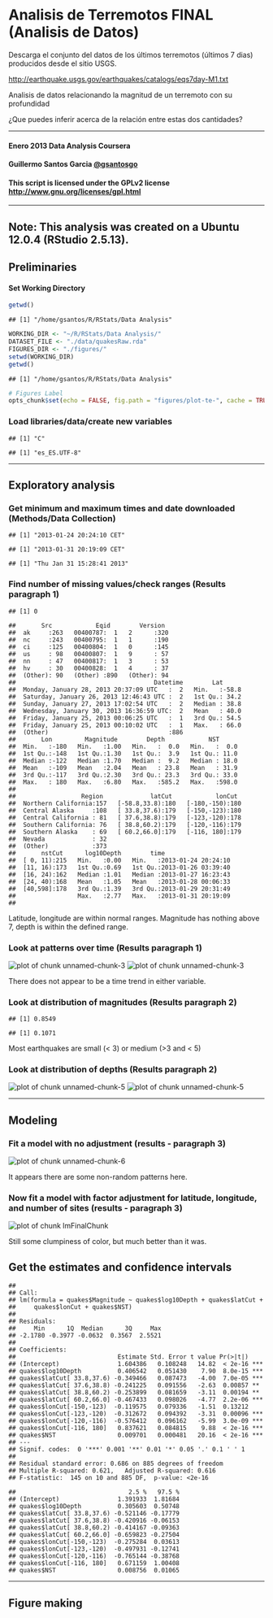 Analisis de Terremotos FINAL (Analisis de Datos)
========================== 

Descarga el conjunto del datos de los últimos terremotos (últimos 7 dias) producidos desde el sitio USGS. 

  http://earthquake.usgs.gov/earthquakes/catalogs/eqs7day-M1.txt	

Analisis de datos relacionando la magnitud de un terremoto con su profundidad
	
¿Que puedes inferir acerca de la relación entre estas dos cantidades? 

******
#### Enero 2013 Data Analysis Coursera 
#### Guillermo Santos Garcia [@gsantosgo](http://twitter.com/gsantosgo)
#### This script is licensed under the GPLv2 license http://www.gnu.org/licenses/gpl.html
----------------------------------------------------------------
Note: This analysis was created on a Ubuntu 12.0.4 (RStudio 2.5.13). 
------

## Preliminaries

#### Set Working Directory

```r
getwd()
```

```
## [1] "/home/gsantos/R/RStats/Data Analysis"
```

```r
WORKING_DIR <- "~/R/RStats/Data Analysis/"
DATASET_FILE <- "./data/quakesRaw.rda"
FIGURES_DIR <- "./figures/"
setwd(WORKING_DIR)
getwd()
```

```
## [1] "/home/gsantos/R/RStats/Data Analysis"
```

```r
# Figures Label
opts_chunk$set(echo = FALSE, fig.path = "figures/plot-te-", cache = TRUE)
```


### Load libraries/data/create new variables


```
## [1] "C"
```

```
## [1] "es_ES.UTF-8"
```



------

## Exploratory analysis

### Get minimum and maximum times and date downloaded (Methods/Data Collection)


```
## [1] "2013-01-24 20:24:10 CET"
```

```
## [1] "2013-01-31 20:19:09 CET"
```

```
## [1] "Thu Jan 31 15:28:41 2013"
```


### Find number of missing values/check ranges (Results paragraph 1)


```
## [1] 0
```

```
##       Src            Eqid        Version   
##  ak     :263   00400787:  1   2      :320  
##  nc     :243   00400795:  1   1      :190  
##  ci     :125   00400804:  1   0      :145  
##  us     : 98   00400807:  1   9      : 57  
##  nn     : 47   00400817:  1   3      : 53  
##  hv     : 30   00400828:  1   4      : 37  
##  (Other): 90   (Other) :890   (Other): 94  
##                                      Datetime        Lat       
##  Monday, January 28, 2013 20:37:09 UTC   :  2   Min.   :-58.8  
##  Saturday, January 26, 2013 12:46:43 UTC :  2   1st Qu.: 34.2  
##  Sunday, January 27, 2013 17:02:54 UTC   :  2   Median : 38.8  
##  Wednesday, January 30, 2013 16:36:59 UTC:  2   Mean   : 40.0  
##  Friday, January 25, 2013 00:06:25 UTC   :  1   3rd Qu.: 54.5  
##  Friday, January 25, 2013 00:10:02 UTC   :  1   Max.   : 66.0  
##  (Other)                                 :886                  
##       Lon         Magnitude        Depth            NST       
##  Min.   :-180   Min.   :1.00   Min.   :  0.0   Min.   :  0.0  
##  1st Qu.:-148   1st Qu.:1.30   1st Qu.:  3.9   1st Qu.: 11.0  
##  Median :-122   Median :1.70   Median :  9.2   Median : 18.0  
##  Mean   :-109   Mean   :2.04   Mean   : 23.8   Mean   : 31.9  
##  3rd Qu.:-117   3rd Qu.:2.30   3rd Qu.: 23.3   3rd Qu.: 33.0  
##  Max.   : 180   Max.   :6.80   Max.   :585.2   Max.   :598.0  
##                                                               
##                  Region             latCut            lonCut   
##  Northern California:157   [-58.8,33.8):180   [-180,-150):180  
##  Central Alaska     :108   [ 33.8,37.6):179   [-150,-123):180  
##  Central California : 81   [ 37.6,38.8):179   [-123,-120):178  
##  Southern California: 76   [ 38.8,60.2):179   [-120,-116):179  
##  Southern Alaska    : 69   [ 60.2,66.0]:179   [-116, 180]:179  
##  Nevada             : 32                                       
##  (Other)            :373                                       
##       nstCut      log10Depth        time                    
##  [ 0, 11):215   Min.   :0.00   Min.   :2013-01-24 20:24:10  
##  [11, 16):173   1st Qu.:0.69   1st Qu.:2013-01-26 03:39:40  
##  [16, 24):162   Median :1.01   Median :2013-01-27 16:23:43  
##  [24, 40):168   Mean   :1.05   Mean   :2013-01-28 00:06:33  
##  [40,598]:178   3rd Qu.:1.39   3rd Qu.:2013-01-29 20:31:49  
##                 Max.   :2.77   Max.   :2013-01-31 20:19:09  
## 
```

Latitude, longitude are within normal ranges. Magnitude has nothing above 7, depth is within the defined range. 


### Look at patterns over time (Results paragraph 1)
![plot of chunk unnamed-chunk-3](figures/plot-te-unnamed-chunk-31.png) ![plot of chunk unnamed-chunk-3](figures/plot-te-unnamed-chunk-32.png) 

There does not appear to be a time trend in either variable. 


### Look at distribution of magnitudes (Results paragraph 2)

```
## [1] 0.8549
```

```
## [1] 0.1071
```

Most earthquakes are small (< 3) or medium (>3 and < 5)

### Look at distribution of depths (Results paragraph 2)

![plot of chunk unnamed-chunk-5](figures/plot-te-unnamed-chunk-51.png) ![plot of chunk unnamed-chunk-5](figures/plot-te-unnamed-chunk-52.png) 


-------

## Modeling 

### Fit a model with no adjustment (results - paragraph 3)

![plot of chunk unnamed-chunk-6](figures/plot-te-unnamed-chunk-6.png) 

It appears there are some non-random patterns here.


### Now fit a model with factor adjustment for latitude, longitude, and number of sites (results - paragraph 3)

![plot of chunk lmFinalChunk](figures/plot-te-lmFinalChunk.png) 

Still some clumpiness of color, but much better than it was. 

## Get the estimates and confidence intervals


```
## 
## Call:
## lm(formula = quakes$Magnitude ~ quakes$log10Depth + quakes$latCut + 
##     quakes$lonCut + quakes$NST)
## 
## Residuals:
##     Min      1Q  Median      3Q     Max 
## -2.1780 -0.3977 -0.0632  0.3567  2.5521 
## 
## Coefficients:
##                            Estimate Std. Error t value Pr(>|t|)    
## (Intercept)                1.604386   0.108248   14.82  < 2e-16 ***
## quakes$log10Depth          0.406542   0.051430    7.90  8.0e-15 ***
## quakes$latCut[ 33.8,37.6) -0.349466   0.087473   -4.00  7.0e-05 ***
## quakes$latCut[ 37.6,38.8) -0.241225   0.091556   -2.63  0.00857 ** 
## quakes$latCut[ 38.8,60.2) -0.253899   0.081659   -3.11  0.00194 ** 
## quakes$latCut[ 60.2,66.0] -0.467433   0.098026   -4.77  2.2e-06 ***
## quakes$lonCut[-150,-123)  -0.119575   0.079336   -1.51  0.13212    
## quakes$lonCut[-123,-120)  -0.312672   0.094392   -3.31  0.00096 ***
## quakes$lonCut[-120,-116)  -0.576412   0.096162   -5.99  3.0e-09 ***
## quakes$lonCut[-116, 180]   0.837621   0.084815    9.88  < 2e-16 ***
## quakes$NST                 0.009701   0.000481   20.16  < 2e-16 ***
## ---
## Signif. codes:  0 '***' 0.001 '**' 0.01 '*' 0.05 '.' 0.1 ' ' 1 
## 
## Residual standard error: 0.686 on 885 degrees of freedom
## Multiple R-squared: 0.621,	Adjusted R-squared: 0.616 
## F-statistic:  145 on 10 and 885 DF,  p-value: <2e-16
```

```
##                               2.5 %   97.5 %
## (Intercept)                1.391933  1.81684
## quakes$log10Depth          0.305603  0.50748
## quakes$latCut[ 33.8,37.6) -0.521146 -0.17779
## quakes$latCut[ 37.6,38.8) -0.420916 -0.06153
## quakes$latCut[ 38.8,60.2) -0.414167 -0.09363
## quakes$latCut[ 60.2,66.0] -0.659823 -0.27504
## quakes$lonCut[-150,-123)  -0.275284  0.03613
## quakes$lonCut[-123,-120)  -0.497931 -0.12741
## quakes$lonCut[-120,-116)  -0.765144 -0.38768
## quakes$lonCut[-116, 180]   0.671159  1.00408
## quakes$NST                 0.008756  0.01065
```


-------

## Figure making


